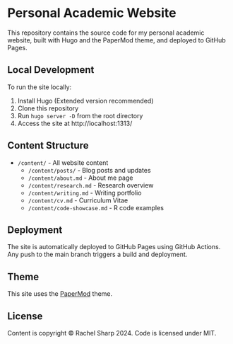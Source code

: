 # Personal Academic Website

This repository contains the source code for my personal academic website, built with Hugo and the PaperMod theme, and deployed to GitHub Pages.

## Local Development

To run the site locally:

1. Install Hugo (Extended version recommended)
2. Clone this repository
3. Run `hugo server -D` from the root directory
4. Access the site at http://localhost:1313/

## Content Structure

- `/content/` - All website content
  - `/content/posts/` - Blog posts and updates
  - `/content/about.md` - About me page
  - `/content/research.md` - Research overview
  - `/content/writing.md` - Writing portfolio
  - `/content/cv.md` - Curriculum Vitae
  - `/content/code-showcase.md` - R code examples

## Deployment

The site is automatically deployed to GitHub Pages using GitHub Actions. Any push to the main branch triggers a build and deployment.

## Theme

This site uses the [PaperMod](https://github.com/adityatelange/hugo-PaperMod) theme.

## License

Content is copyright © Rachel Sharp 2024. Code is licensed under MIT.

